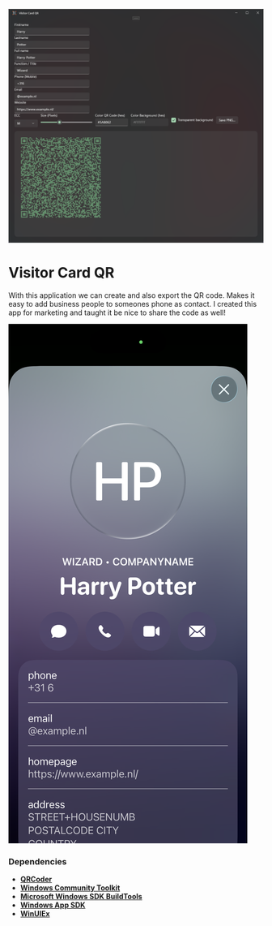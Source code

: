 ![](ProgramVCQR.png)

# Visitor Card QR
With this application we can create and also export the QR code. Makes it easy to add business people to someones phone as contact. I created this app for marketing and taught it be nice to share the code as well!

![](ProgramVCQRPhone.png)

### Dependencies
- **[QRCoder](https://github.com/Shane32/QRCoder)**
- **[Windows Community Toolkit](https://github.com/CommunityToolkit/Windows)**
- **[Microsoft Windows SDK BuildTools](https://www.nuget.org/packages/Microsoft.Windows.SDK.BuildTools/10.0.26100.6584?_src=template)**
- **[Windows App SDK](https://github.com/microsoft/WindowsAppSDK)**
- **[WinUIEx](https://github.com/dotMorten/WinUIEx)**
